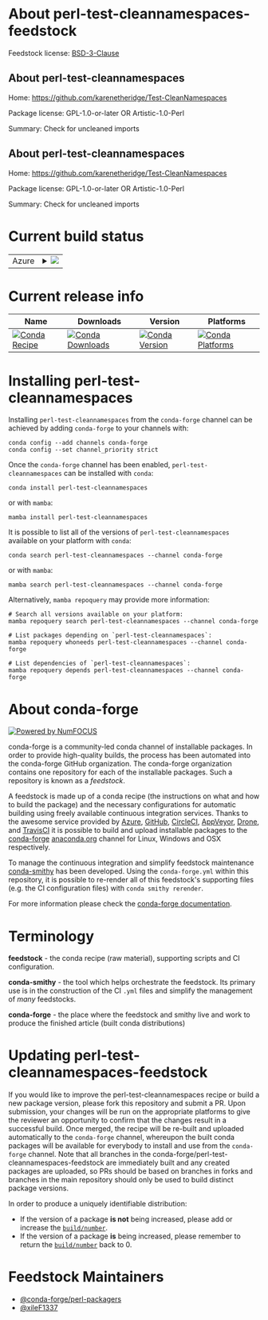 About perl-test-cleannamespaces-feedstock
=========================================

Feedstock license: [BSD-3-Clause](https://github.com/conda-forge/perl-test-cleannamespaces-feedstock/blob/main/LICENSE.txt)


About perl-test-cleannamespaces
-------------------------------

Home: https://github.com/karenetheridge/Test-CleanNamespaces

Package license: GPL-1.0-or-later OR Artistic-1.0-Perl

Summary: Check for uncleaned imports

About perl-test-cleannamespaces
-------------------------------

Home: https://github.com/karenetheridge/Test-CleanNamespaces

Package license: GPL-1.0-or-later OR Artistic-1.0-Perl

Summary: Check for uncleaned imports

Current build status
====================


<table>
    
  <tr>
    <td>Azure</td>
    <td>
      <details>
        <summary>
          <a href="https://dev.azure.com/conda-forge/feedstock-builds/_build/latest?definitionId=18512&branchName=main">
            <img src="https://dev.azure.com/conda-forge/feedstock-builds/_apis/build/status/perl-test-cleannamespaces-feedstock?branchName=main">
          </a>
        </summary>
        <table>
          <thead><tr><th>Variant</th><th>Status</th></tr></thead>
          <tbody><tr>
              <td>linux_64</td>
              <td>
                <a href="https://dev.azure.com/conda-forge/feedstock-builds/_build/latest?definitionId=18512&branchName=main">
                  <img src="https://dev.azure.com/conda-forge/feedstock-builds/_apis/build/status/perl-test-cleannamespaces-feedstock?branchName=main&jobName=linux&configuration=linux%20linux_64_" alt="variant">
                </a>
              </td>
            </tr><tr>
              <td>linux_aarch64</td>
              <td>
                <a href="https://dev.azure.com/conda-forge/feedstock-builds/_build/latest?definitionId=18512&branchName=main">
                  <img src="https://dev.azure.com/conda-forge/feedstock-builds/_apis/build/status/perl-test-cleannamespaces-feedstock?branchName=main&jobName=linux&configuration=linux%20linux_aarch64_" alt="variant">
                </a>
              </td>
            </tr><tr>
              <td>osx_64</td>
              <td>
                <a href="https://dev.azure.com/conda-forge/feedstock-builds/_build/latest?definitionId=18512&branchName=main">
                  <img src="https://dev.azure.com/conda-forge/feedstock-builds/_apis/build/status/perl-test-cleannamespaces-feedstock?branchName=main&jobName=osx&configuration=osx%20osx_64_" alt="variant">
                </a>
              </td>
            </tr><tr>
              <td>osx_arm64</td>
              <td>
                <a href="https://dev.azure.com/conda-forge/feedstock-builds/_build/latest?definitionId=18512&branchName=main">
                  <img src="https://dev.azure.com/conda-forge/feedstock-builds/_apis/build/status/perl-test-cleannamespaces-feedstock?branchName=main&jobName=osx&configuration=osx%20osx_arm64_" alt="variant">
                </a>
              </td>
            </tr>
          </tbody>
        </table>
      </details>
    </td>
  </tr>
</table>

Current release info
====================

| Name | Downloads | Version | Platforms |
| --- | --- | --- | --- |
| [![Conda Recipe](https://img.shields.io/badge/recipe-perl--test--cleannamespaces-green.svg)](https://anaconda.org/conda-forge/perl-test-cleannamespaces) | [![Conda Downloads](https://img.shields.io/conda/dn/conda-forge/perl-test-cleannamespaces.svg)](https://anaconda.org/conda-forge/perl-test-cleannamespaces) | [![Conda Version](https://img.shields.io/conda/vn/conda-forge/perl-test-cleannamespaces.svg)](https://anaconda.org/conda-forge/perl-test-cleannamespaces) | [![Conda Platforms](https://img.shields.io/conda/pn/conda-forge/perl-test-cleannamespaces.svg)](https://anaconda.org/conda-forge/perl-test-cleannamespaces) |

Installing perl-test-cleannamespaces
====================================

Installing `perl-test-cleannamespaces` from the `conda-forge` channel can be achieved by adding `conda-forge` to your channels with:

```
conda config --add channels conda-forge
conda config --set channel_priority strict
```

Once the `conda-forge` channel has been enabled, `perl-test-cleannamespaces` can be installed with `conda`:

```
conda install perl-test-cleannamespaces
```

or with `mamba`:

```
mamba install perl-test-cleannamespaces
```

It is possible to list all of the versions of `perl-test-cleannamespaces` available on your platform with `conda`:

```
conda search perl-test-cleannamespaces --channel conda-forge
```

or with `mamba`:

```
mamba search perl-test-cleannamespaces --channel conda-forge
```

Alternatively, `mamba repoquery` may provide more information:

```
# Search all versions available on your platform:
mamba repoquery search perl-test-cleannamespaces --channel conda-forge

# List packages depending on `perl-test-cleannamespaces`:
mamba repoquery whoneeds perl-test-cleannamespaces --channel conda-forge

# List dependencies of `perl-test-cleannamespaces`:
mamba repoquery depends perl-test-cleannamespaces --channel conda-forge
```


About conda-forge
=================

[![Powered by
NumFOCUS](https://img.shields.io/badge/powered%20by-NumFOCUS-orange.svg?style=flat&colorA=E1523D&colorB=007D8A)](https://numfocus.org)

conda-forge is a community-led conda channel of installable packages.
In order to provide high-quality builds, the process has been automated into the
conda-forge GitHub organization. The conda-forge organization contains one repository
for each of the installable packages. Such a repository is known as a *feedstock*.

A feedstock is made up of a conda recipe (the instructions on what and how to build
the package) and the necessary configurations for automatic building using freely
available continuous integration services. Thanks to the awesome service provided by
[Azure](https://azure.microsoft.com/en-us/services/devops/), [GitHub](https://github.com/),
[CircleCI](https://circleci.com/), [AppVeyor](https://www.appveyor.com/),
[Drone](https://cloud.drone.io/welcome), and [TravisCI](https://travis-ci.com/)
it is possible to build and upload installable packages to the
[conda-forge](https://anaconda.org/conda-forge) [anaconda.org](https://anaconda.org/)
channel for Linux, Windows and OSX respectively.

To manage the continuous integration and simplify feedstock maintenance
[conda-smithy](https://github.com/conda-forge/conda-smithy) has been developed.
Using the ``conda-forge.yml`` within this repository, it is possible to re-render all of
this feedstock's supporting files (e.g. the CI configuration files) with ``conda smithy rerender``.

For more information please check the [conda-forge documentation](https://conda-forge.org/docs/).

Terminology
===========

**feedstock** - the conda recipe (raw material), supporting scripts and CI configuration.

**conda-smithy** - the tool which helps orchestrate the feedstock.
                   Its primary use is in the construction of the CI ``.yml`` files
                   and simplify the management of *many* feedstocks.

**conda-forge** - the place where the feedstock and smithy live and work to
                  produce the finished article (built conda distributions)


Updating perl-test-cleannamespaces-feedstock
============================================

If you would like to improve the perl-test-cleannamespaces recipe or build a new
package version, please fork this repository and submit a PR. Upon submission,
your changes will be run on the appropriate platforms to give the reviewer an
opportunity to confirm that the changes result in a successful build. Once
merged, the recipe will be re-built and uploaded automatically to the
`conda-forge` channel, whereupon the built conda packages will be available for
everybody to install and use from the `conda-forge` channel.
Note that all branches in the conda-forge/perl-test-cleannamespaces-feedstock are
immediately built and any created packages are uploaded, so PRs should be based
on branches in forks and branches in the main repository should only be used to
build distinct package versions.

In order to produce a uniquely identifiable distribution:
 * If the version of a package **is not** being increased, please add or increase
   the [``build/number``](https://docs.conda.io/projects/conda-build/en/latest/resources/define-metadata.html#build-number-and-string).
 * If the version of a package **is** being increased, please remember to return
   the [``build/number``](https://docs.conda.io/projects/conda-build/en/latest/resources/define-metadata.html#build-number-and-string)
   back to 0.

Feedstock Maintainers
=====================

* [@conda-forge/perl-packagers](https://github.com/orgs/conda-forge/teams/perl-packagers/)
* [@xileF1337](https://github.com/xileF1337/)

